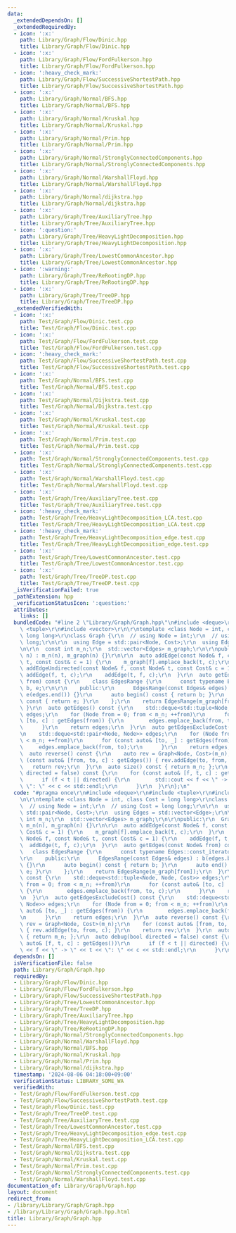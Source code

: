 ```yaml
---
data:
  _extendedDependsOn: []
  _extendedRequiredBy:
  - icon: ':x:'
    path: Library/Graph/Flow/Dinic.hpp
    title: Library/Graph/Flow/Dinic.hpp
  - icon: ':x:'
    path: Library/Graph/Flow/FordFulkerson.hpp
    title: Library/Graph/Flow/FordFulkerson.hpp
  - icon: ':heavy_check_mark:'
    path: Library/Graph/Flow/SuccessiveShortestPath.hpp
    title: Library/Graph/Flow/SuccessiveShortestPath.hpp
  - icon: ':x:'
    path: Library/Graph/Normal/BFS.hpp
    title: Library/Graph/Normal/BFS.hpp
  - icon: ':x:'
    path: Library/Graph/Normal/Kruskal.hpp
    title: Library/Graph/Normal/Kruskal.hpp
  - icon: ':x:'
    path: Library/Graph/Normal/Prim.hpp
    title: Library/Graph/Normal/Prim.hpp
  - icon: ':x:'
    path: Library/Graph/Normal/StronglyConnectedComponents.hpp
    title: Library/Graph/Normal/StronglyConnectedComponents.hpp
  - icon: ':x:'
    path: Library/Graph/Normal/WarshallFloyd.hpp
    title: Library/Graph/Normal/WarshallFloyd.hpp
  - icon: ':x:'
    path: Library/Graph/Normal/dijkstra.hpp
    title: Library/Graph/Normal/dijkstra.hpp
  - icon: ':x:'
    path: Library/Graph/Tree/AuxiliaryTree.hpp
    title: Library/Graph/Tree/AuxiliaryTree.hpp
  - icon: ':question:'
    path: Library/Graph/Tree/HeavyLightDecomposition.hpp
    title: Library/Graph/Tree/HeavyLightDecomposition.hpp
  - icon: ':x:'
    path: Library/Graph/Tree/LowestCommonAncestor.hpp
    title: Library/Graph/Tree/LowestCommonAncestor.hpp
  - icon: ':warning:'
    path: Library/Graph/Tree/ReRootingDP.hpp
    title: Library/Graph/Tree/ReRootingDP.hpp
  - icon: ':x:'
    path: Library/Graph/Tree/TreeDP.hpp
    title: Library/Graph/Tree/TreeDP.hpp
  _extendedVerifiedWith:
  - icon: ':x:'
    path: Test/Graph/Flow/Dinic.test.cpp
    title: Test/Graph/Flow/Dinic.test.cpp
  - icon: ':x:'
    path: Test/Graph/Flow/FordFulkerson.test.cpp
    title: Test/Graph/Flow/FordFulkerson.test.cpp
  - icon: ':heavy_check_mark:'
    path: Test/Graph/Flow/SuccessiveShortestPath.test.cpp
    title: Test/Graph/Flow/SuccessiveShortestPath.test.cpp
  - icon: ':x:'
    path: Test/Graph/Normal/BFS.test.cpp
    title: Test/Graph/Normal/BFS.test.cpp
  - icon: ':x:'
    path: Test/Graph/Normal/Dijkstra.test.cpp
    title: Test/Graph/Normal/Dijkstra.test.cpp
  - icon: ':x:'
    path: Test/Graph/Normal/Kruskal.test.cpp
    title: Test/Graph/Normal/Kruskal.test.cpp
  - icon: ':x:'
    path: Test/Graph/Normal/Prim.test.cpp
    title: Test/Graph/Normal/Prim.test.cpp
  - icon: ':x:'
    path: Test/Graph/Normal/StronglyConnectedComponents.test.cpp
    title: Test/Graph/Normal/StronglyConnectedComponents.test.cpp
  - icon: ':x:'
    path: Test/Graph/Normal/WarshallFloyd.test.cpp
    title: Test/Graph/Normal/WarshallFloyd.test.cpp
  - icon: ':x:'
    path: Test/Graph/Tree/AuxiliaryTree.test.cpp
    title: Test/Graph/Tree/AuxiliaryTree.test.cpp
  - icon: ':heavy_check_mark:'
    path: Test/Graph/Tree/HeavyLightDecomposition_LCA.test.cpp
    title: Test/Graph/Tree/HeavyLightDecomposition_LCA.test.cpp
  - icon: ':heavy_check_mark:'
    path: Test/Graph/Tree/HeavyLightDecomposition_edge.test.cpp
    title: Test/Graph/Tree/HeavyLightDecomposition_edge.test.cpp
  - icon: ':x:'
    path: Test/Graph/Tree/LowestCommonAncestor.test.cpp
    title: Test/Graph/Tree/LowestCommonAncestor.test.cpp
  - icon: ':x:'
    path: Test/Graph/Tree/TreeDP.test.cpp
    title: Test/Graph/Tree/TreeDP.test.cpp
  _isVerificationFailed: true
  _pathExtension: hpp
  _verificationStatusIcon: ':question:'
  attributes:
    links: []
  bundledCode: "#line 2 \"Library/Graph/Graph.hpp\"\n#include <deque>\r\n#include\
    \ <tuple>\r\n#include <vector>\r\n\r\ntemplate <class Node = int, class Cost =\
    \ long long>\r\nclass Graph {\r\n  // using Node = int;\r\n  // using Cost = long\
    \ long;\r\n\r\n  using Edge = std::pair<Node, Cost>;\r\n  using Edges = std::vector<Edge>;\r\
    \n\r\n  const int m_n;\r\n  std::vector<Edges> m_graph;\r\n\r\npublic:\r\n  Graph(int\
    \ n) : m_n(n), m_graph(n) {}\r\n\r\n  auto addEdge(const Node& f, const Node&\
    \ t, const Cost& c = 1) {\r\n    m_graph[f].emplace_back(t, c);\r\n  }\r\n  auto\
    \ addEdgeUndirected(const Node& f, const Node& t, const Cost& c = 1) {\r\n   \
    \ addEdge(f, t, c);\r\n    addEdge(t, f, c);\r\n  }\r\n  auto getEdges(const Node&\
    \ from) const {\r\n    class EdgesRange {\r\n      const typename Edges::const_iterator\
    \ b, e;\r\n\r\n    public:\r\n      EdgesRange(const Edges& edges) : b(edges.begin()),\
    \ e(edges.end()) {}\r\n      auto begin() const { return b; }\r\n      auto end()\
    \ const { return e; }\r\n    };\r\n    return EdgesRange(m_graph[from]);\r\n \
    \ }\r\n  auto getEdges() const {\r\n    std::deque<std::tuple<Node, Node, Cost>>\
    \ edges;\r\n    for (Node from = 0; from < m_n; ++from)\r\n      for (const auto&\
    \ [to, c] : getEdges(from)) {\r\n        edges.emplace_back(from, to, c);\r\n\
    \      }\r\n    return edges;\r\n  }\r\n  auto getEdgesExcludeCost() const {\r\
    \n    std::deque<std::pair<Node, Node>> edges;\r\n    for (Node from = 0; from\
    \ < m_n; ++from)\r\n      for (const auto& [to, _] : getEdges(from)) {\r\n   \
    \     edges.emplace_back(from, to);\r\n      }\r\n    return edges;\r\n  }\r\n\
    \  auto reverse() const {\r\n    auto rev = Graph<Node, Cost>(m_n);\r\n    for\
    \ (const auto& [from, to, c] : getEdges()) { rev.addEdge(to, from, c); }\r\n \
    \   return rev;\r\n  }\r\n  auto size() const { return m_n; };\r\n  auto debug(bool\
    \ directed = false) const {\r\n    for (const auto& [f, t, c] : getEdges())\r\n\
    \      if (f < t || directed) {\r\n        std::cout << f << \" -> \" << t <<\
    \ \": \" << c << std::endl;\r\n      }\r\n  }\r\n};\n"
  code: "#pragma once\r\n#include <deque>\r\n#include <tuple>\r\n#include <vector>\r\
    \n\r\ntemplate <class Node = int, class Cost = long long>\r\nclass Graph {\r\n\
    \  // using Node = int;\r\n  // using Cost = long long;\r\n\r\n  using Edge =\
    \ std::pair<Node, Cost>;\r\n  using Edges = std::vector<Edge>;\r\n\r\n  const\
    \ int m_n;\r\n  std::vector<Edges> m_graph;\r\n\r\npublic:\r\n  Graph(int n) :\
    \ m_n(n), m_graph(n) {}\r\n\r\n  auto addEdge(const Node& f, const Node& t, const\
    \ Cost& c = 1) {\r\n    m_graph[f].emplace_back(t, c);\r\n  }\r\n  auto addEdgeUndirected(const\
    \ Node& f, const Node& t, const Cost& c = 1) {\r\n    addEdge(f, t, c);\r\n  \
    \  addEdge(t, f, c);\r\n  }\r\n  auto getEdges(const Node& from) const {\r\n \
    \   class EdgesRange {\r\n      const typename Edges::const_iterator b, e;\r\n\
    \r\n    public:\r\n      EdgesRange(const Edges& edges) : b(edges.begin()), e(edges.end())\
    \ {}\r\n      auto begin() const { return b; }\r\n      auto end() const { return\
    \ e; }\r\n    };\r\n    return EdgesRange(m_graph[from]);\r\n  }\r\n  auto getEdges()\
    \ const {\r\n    std::deque<std::tuple<Node, Node, Cost>> edges;\r\n    for (Node\
    \ from = 0; from < m_n; ++from)\r\n      for (const auto& [to, c] : getEdges(from))\
    \ {\r\n        edges.emplace_back(from, to, c);\r\n      }\r\n    return edges;\r\
    \n  }\r\n  auto getEdgesExcludeCost() const {\r\n    std::deque<std::pair<Node,\
    \ Node>> edges;\r\n    for (Node from = 0; from < m_n; ++from)\r\n      for (const\
    \ auto& [to, _] : getEdges(from)) {\r\n        edges.emplace_back(from, to);\r\
    \n      }\r\n    return edges;\r\n  }\r\n  auto reverse() const {\r\n    auto\
    \ rev = Graph<Node, Cost>(m_n);\r\n    for (const auto& [from, to, c] : getEdges())\
    \ { rev.addEdge(to, from, c); }\r\n    return rev;\r\n  }\r\n  auto size() const\
    \ { return m_n; };\r\n  auto debug(bool directed = false) const {\r\n    for (const\
    \ auto& [f, t, c] : getEdges())\r\n      if (f < t || directed) {\r\n        std::cout\
    \ << f << \" -> \" << t << \": \" << c << std::endl;\r\n      }\r\n  }\r\n};"
  dependsOn: []
  isVerificationFile: false
  path: Library/Graph/Graph.hpp
  requiredBy:
  - Library/Graph/Flow/Dinic.hpp
  - Library/Graph/Flow/FordFulkerson.hpp
  - Library/Graph/Flow/SuccessiveShortestPath.hpp
  - Library/Graph/Tree/LowestCommonAncestor.hpp
  - Library/Graph/Tree/TreeDP.hpp
  - Library/Graph/Tree/AuxiliaryTree.hpp
  - Library/Graph/Tree/HeavyLightDecomposition.hpp
  - Library/Graph/Tree/ReRootingDP.hpp
  - Library/Graph/Normal/StronglyConnectedComponents.hpp
  - Library/Graph/Normal/WarshallFloyd.hpp
  - Library/Graph/Normal/BFS.hpp
  - Library/Graph/Normal/Kruskal.hpp
  - Library/Graph/Normal/Prim.hpp
  - Library/Graph/Normal/dijkstra.hpp
  timestamp: '2024-08-06 04:18:00+09:00'
  verificationStatus: LIBRARY_SOME_WA
  verifiedWith:
  - Test/Graph/Flow/FordFulkerson.test.cpp
  - Test/Graph/Flow/SuccessiveShortestPath.test.cpp
  - Test/Graph/Flow/Dinic.test.cpp
  - Test/Graph/Tree/TreeDP.test.cpp
  - Test/Graph/Tree/AuxiliaryTree.test.cpp
  - Test/Graph/Tree/LowestCommonAncestor.test.cpp
  - Test/Graph/Tree/HeavyLightDecomposition_edge.test.cpp
  - Test/Graph/Tree/HeavyLightDecomposition_LCA.test.cpp
  - Test/Graph/Normal/BFS.test.cpp
  - Test/Graph/Normal/Dijkstra.test.cpp
  - Test/Graph/Normal/Kruskal.test.cpp
  - Test/Graph/Normal/Prim.test.cpp
  - Test/Graph/Normal/StronglyConnectedComponents.test.cpp
  - Test/Graph/Normal/WarshallFloyd.test.cpp
documentation_of: Library/Graph/Graph.hpp
layout: document
redirect_from:
- /library/Library/Graph/Graph.hpp
- /library/Library/Graph/Graph.hpp.html
title: Library/Graph/Graph.hpp
---
```

